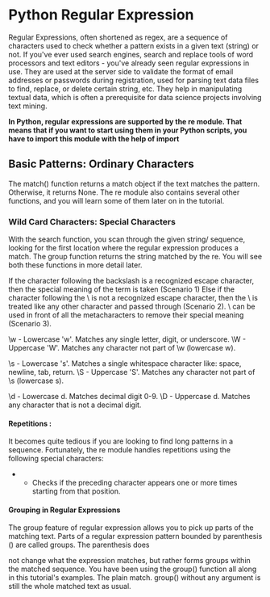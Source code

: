 # Python Regular Expression

Regular Expressions, often shortened as regex, are a sequence of 
characters used to check whether a pattern exists in a given text 
(string) or not. If you've ever used search engines, search and 
replace tools of word processors and text editors - you've 
already seen regular expressions in use. They are used at the 
server side to validate the format of email addresses or 
passwords during registration, used for parsing text data files 
to find, replace, or delete certain string, etc. They help in 
manipulating textual data, which is often a prerequisite for data 
science projects involving text mining.

**In Python, regular expressions are supported by the re module. 
That means that if you want to start using them in your Python 
scripts, you have to import this module with the help of import**

## Basic Patterns: Ordinary Characters

The match() function returns a match object if the text matches 
the pattern. Otherwise, it returns None. The re module also 
contains several other functions, and you will learn some of them 
later on in the tutorial.


### Wild Card Characters: Special Characters

With the search function, you scan through the given string/
sequence, looking for the first location where the regular 
expression produces a match.
The group function returns the string matched by the re. You will 
see both these functions in more detail later.

If the character following the backslash is a recognized escape 
character, then the special meaning of the term is taken 
(Scenario 1)
Else if the character following the \ is not a recognized escape 
character, then the \ is treated like any other character and 
passed through (Scenario 2).
\ can be used in front of all the metacharacters to remove their 
special meaning (Scenario 3).


\w - Lowercase 'w'. Matches any single letter, digit, or 
underscore.
\W - Uppercase 'W'. Matches any character not part of \w 
(lowercase w).

\s - Lowercase 's'. Matches a single whitespace character like: 
space, newline, tab, return.
\S - Uppercase 'S'. Matches any character not part of \s 
(lowercase s).


\d - Lowercase d. Matches decimal digit 0-9.
\D - Uppercase d. Matches any character that is not a decimal 
digit.


#### Repetitions : 

It becomes quite tedious if you are looking to find long patterns 
in a sequence. Fortunately, the re module handles repetitions 
using the following special characters:

+ - Checks if the preceding character appears one or more times 
starting from that position.

#### Grouping in Regular Expressions
The group feature of regular expression allows you to pick up 
parts of the matching text. Parts of a regular expression pattern 
bounded by parenthesis () are called groups. The parenthesis does 

not change what the expression matches, but rather forms groups 
within the matched sequence. You have been using the group() 
function all along in this tutorial's examples. The plain match.
group() without any argument is still the whole matched text as 
usual.


